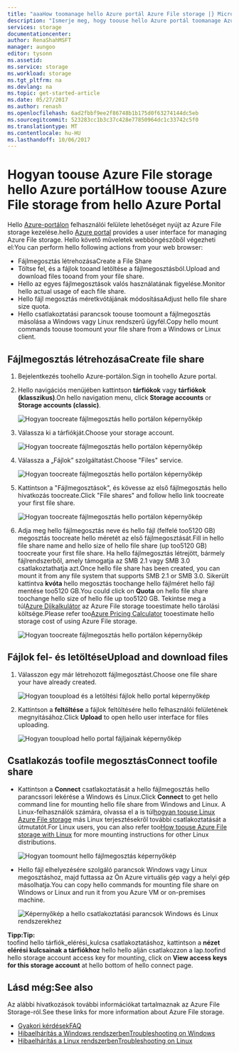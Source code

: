 ```yaml
---
title: "aaaHow toomanage hello Azure portál Azure File storage |} Microsoft Docs"
description: "Ismerje meg, hogy toouse hello Azure portál toomanage Azure File storage."
services: storage
documentationcenter: 
author: RenaShahMSFT
manager: aungoo
editor: tysonn
ms.assetid: 
ms.service: storage
ms.workload: storage
ms.tgt_pltfrm: na
ms.devlang: na
ms.topic: get-started-article
ms.date: 05/27/2017
ms.author: renash
ms.openlocfilehash: 6ad2fbbf9ee2f86748b1b175d0f63274144dc5eb
ms.sourcegitcommit: 523283cc1b3c37c428e77850964dc1c33742c5f0
ms.translationtype: MT
ms.contentlocale: hu-HU
ms.lasthandoff: 10/06/2017
---
```

# <a name="how-toouse-azure-file-storage-from-hello-azure-portal"></a><span data-ttu-id="b7297-103">Hogyan toouse Azure File storage hello Azure portál</span><span class="sxs-lookup"><span data-stu-id="b7297-103">How toouse Azure File storage from hello Azure Portal</span></span>
<span data-ttu-id="b7297-104">Hello [Azure-portálon](https://portal.azure.com) felhasználói felülete lehetőséget nyújt az Azure File storage kezelése.</span><span class="sxs-lookup"><span data-stu-id="b7297-104">hello [Azure portal](https://portal.azure.com) provides a user interface for managing Azure File storage.</span></span> <span data-ttu-id="b7297-105">Hello követő műveletek webböngészőből végezheti el:</span><span class="sxs-lookup"><span data-stu-id="b7297-105">You can perform hello following actions from your web browser:</span></span>

* <span data-ttu-id="b7297-106">Fájlmegosztás létrehozása</span><span class="sxs-lookup"><span data-stu-id="b7297-106">Create a File Share</span></span>
* <span data-ttu-id="b7297-107">Töltse fel, és a fájlok tooand letöltése a fájlmegosztásból.</span><span class="sxs-lookup"><span data-stu-id="b7297-107">Upload and download files tooand from your file share.</span></span>
* <span data-ttu-id="b7297-108">Hello az egyes fájlmegosztások valós használatának figyelése.</span><span class="sxs-lookup"><span data-stu-id="b7297-108">Monitor hello actual usage of each file share.</span></span>
* <span data-ttu-id="b7297-109">Hello fájl megosztás méretkvótájának módosítása</span><span class="sxs-lookup"><span data-stu-id="b7297-109">Adjust hello file share size quota.</span></span>
* <span data-ttu-id="b7297-110">Hello csatlakoztatási parancsok toouse toomount a fájlmegosztás másolása a Windows vagy Linux rendszerű ügyfél.</span><span class="sxs-lookup"><span data-stu-id="b7297-110">Copy hello mount commands toouse toomount your file share from a Windows or Linux client.</span></span>

## <a name="create-file-share"></a><span data-ttu-id="b7297-111">Fájlmegosztás létrehozása</span><span class="sxs-lookup"><span data-stu-id="b7297-111">Create file share</span></span>
1. <span data-ttu-id="b7297-112">Bejelentkezés toohello Azure-portálon.</span><span class="sxs-lookup"><span data-stu-id="b7297-112">Sign in toohello Azure portal.</span></span>
2. <span data-ttu-id="b7297-113">Hello navigációs menüjében kattintson **tárfiókok** vagy **tárfiókok (klasszikus)**.</span><span class="sxs-lookup"><span data-stu-id="b7297-113">On hello navigation menu, click **Storage accounts** or **Storage accounts (classic)**.</span></span>
    
    ![Hogyan toocreate fájlmegosztás hello portálon képernyőkép](./media/storage-how-to-use-files-portal/use-files-portal-create-file-share1.png)

3. <span data-ttu-id="b7297-115">Válassza ki a tárfiókját.</span><span class="sxs-lookup"><span data-stu-id="b7297-115">Choose your storage account.</span></span>

    ![Hogyan toocreate fájlmegosztás hello portálon képernyőkép](./media/storage-how-to-use-files-portal/use-files-portal-create-file-share2.png)

4. <span data-ttu-id="b7297-117">Válassza a „Fájlok” szolgáltatást.</span><span class="sxs-lookup"><span data-stu-id="b7297-117">Choose "Files" service.</span></span>

    ![Hogyan toocreate fájlmegosztás hello portálon képernyőkép](./media/storage-how-to-use-files-portal/use-files-portal-create-file-share3.png)

5. <span data-ttu-id="b7297-119">Kattintson a "Fájlmegosztások", és kövesse az első fájlmegosztás hello hivatkozás toocreate.</span><span class="sxs-lookup"><span data-stu-id="b7297-119">Click "File shares" and follow hello link toocreate your first file share.</span></span>

    ![Hogyan toocreate fájlmegosztás hello portálon képernyőkép](./media/storage-how-to-use-files-portal/use-files-portal-create-file-share4.png)

6. <span data-ttu-id="b7297-121">Adja meg hello fájlmegosztás neve és hello fájl (felfelé too5120 GB) megosztás toocreate hello méretét az első fájlmegosztását.</span><span class="sxs-lookup"><span data-stu-id="b7297-121">Fill in hello file share name and hello size of hello file share (up too5120 GB) toocreate your first file share.</span></span> <span data-ttu-id="b7297-122">Ha hello fájlmegosztás létrejött, bármely fájlrendszerből, amely támogatja az SMB 2.1 vagy SMB 3.0 csatlakoztathatja azt.</span><span class="sxs-lookup"><span data-stu-id="b7297-122">Once hello file share has been created, you can mount it from any file system that supports SMB 2.1 or SMB 3.0.</span></span> <span data-ttu-id="b7297-123">Sikerült kattintva **kvóta** hello megosztás toochange hello fájlméret hello fájl mentése too5120 GB.</span><span class="sxs-lookup"><span data-stu-id="b7297-123">You could click on **Quota** on hello file share toochange hello size of hello file up too5120 GB.</span></span> <span data-ttu-id="b7297-124">Tekintse meg a túl[Azure Díjkalkulátor](https://azure.microsoft.com/pricing/calculator/) az Azure File storage tooestimate hello tárolási költsége.</span><span class="sxs-lookup"><span data-stu-id="b7297-124">Please refer too[Azure Pricing Calculator](https://azure.microsoft.com/pricing/calculator/) tooestimate hello storage cost of using Azure File storage.</span></span>

    ![Hogyan toocreate fájlmegosztás hello portálon képernyőkép](./media/storage-how-to-use-files-portal/use-files-portal-create-file-share5.png)

## <a name="upload-and-download-files"></a><span data-ttu-id="b7297-126">Fájlok fel- és letöltése</span><span class="sxs-lookup"><span data-stu-id="b7297-126">Upload and download files</span></span>
1. <span data-ttu-id="b7297-127">Válasszon egy már létrehozott fájlmegosztást.</span><span class="sxs-lookup"><span data-stu-id="b7297-127">Choose one file share your have already created.</span></span>

    ![Hogyan tooupload és a letöltési fájlok hello portal képernyőkép](./media/storage-how-to-use-files-portal/use-files-portal-upload-file1.png)

2. <span data-ttu-id="b7297-129">Kattintson a **feltöltése** a fájlok feltöltésére hello felhasználói felületének megnyitásához.</span><span class="sxs-lookup"><span data-stu-id="b7297-129">Click **Upload** to open hello user interface for files uploading.</span></span>

    ![Hogyan tooupload hello portal fájljainak képernyőkép](./media/storage-how-to-use-files-portal/use-files-portal-upload-file2.png)

## <a name="connect-toofile-share"></a><span data-ttu-id="b7297-131">Csatlakozás toofile megosztás</span><span class="sxs-lookup"><span data-stu-id="b7297-131">Connect toofile share</span></span>
-  <span data-ttu-id="b7297-132">Kattintson a **Connect** csatlakoztatását a hello fájlmegosztás hello parancssori lekérése a Windows és Linux.</span><span class="sxs-lookup"><span data-stu-id="b7297-132">Click **Connect** to get hello command line for mounting hello file share from Windows and Linux.</span></span> <span data-ttu-id="b7297-133">A Linux-felhasználók számára, olvassa el a is túl[hogyan toouse Linux Azure File storage](../storage-how-to-use-files-linux.md) más Linux terjesztésekről további csatlakoztatását a útmutatót.</span><span class="sxs-lookup"><span data-stu-id="b7297-133">For Linux users, you can also refer too[How toouse Azure File storage with Linux](../storage-how-to-use-files-linux.md) for more mounting instructions for other Linux distributions.</span></span>

    ![Hogyan toomount hello fájlmegosztás képernyőkép](./media/storage-how-to-use-files-portal/use-files-portal-connect.png)
-  <span data-ttu-id="b7297-135">Hello fájl elhelyezésére szolgáló parancsok Windows vagy Linux megosztáshoz, majd futtassa az Ön Azure virtuális gép vagy a helyi gép másolhatja.</span><span class="sxs-lookup"><span data-stu-id="b7297-135">You can copy hello commands for mounting file share on Windows or Linux and run it from you Azure VM or on-premises machine.</span></span>

    ![Képernyőkép a hello csatlakoztatási parancsok Windows és Linux rendszerekhez](./media/storage-how-to-use-files-portal/use-files-portal-show-mount-commands.png)

<span data-ttu-id="b7297-137">**Tipp:**</span><span class="sxs-lookup"><span data-stu-id="b7297-137">**Tip:**</span></span>  
<span data-ttu-id="b7297-138">toofind hello tárfiók_elérési_kulcsa csatlakoztatáshoz, kattintson a **nézet elérési kulcsainak a tárfiókhoz** hello hello alján csatlakozzon a lap.</span><span class="sxs-lookup"><span data-stu-id="b7297-138">toofind hello storage account access key for mounting, click on **View access keys for this storage account** at hello bottom of hello connect page.</span></span>

## <a name="see-also"></a><span data-ttu-id="b7297-139">Lásd még:</span><span class="sxs-lookup"><span data-stu-id="b7297-139">See also</span></span>
<span data-ttu-id="b7297-140">Az alábbi hivatkozások további információkat tartalmaznak az Azure File Storage-ról.</span><span class="sxs-lookup"><span data-stu-id="b7297-140">See these links for more information about Azure File storage.</span></span>

* [<span data-ttu-id="b7297-141">Gyakori kérdések</span><span class="sxs-lookup"><span data-stu-id="b7297-141">FAQ</span></span>](../storage-files-faq.md)
* [<span data-ttu-id="b7297-142">Hibaelhárítás a Windows rendszerben</span><span class="sxs-lookup"><span data-stu-id="b7297-142">Troubleshooting on Windows</span></span>](storage-troubleshoot-windows-file-connection-problems.md)      
* [<span data-ttu-id="b7297-143">Hibaelhárítás a Linux rendszerben</span><span class="sxs-lookup"><span data-stu-id="b7297-143">Troubleshooting on Linux</span></span>](storage-troubleshoot-linux-file-connection-problems.md)    
